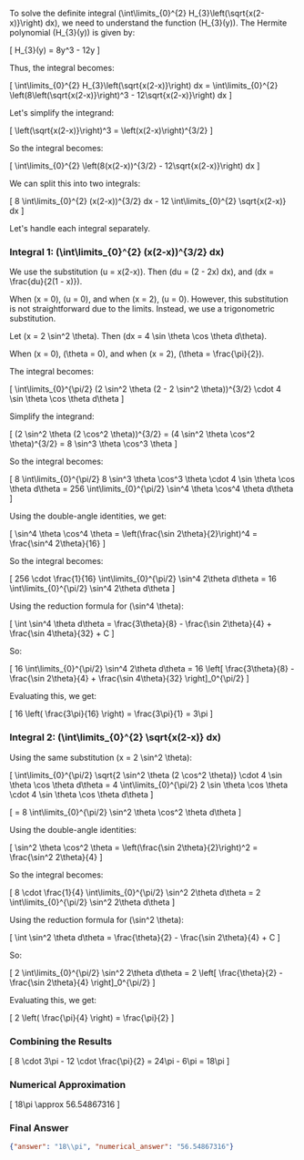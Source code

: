 To solve the definite integral \(\int\limits_{0}^{2} H_{3}\left(\sqrt{x(2-x)}\right) dx\), we need to understand the function \(H_{3}(y)\). The Hermite polynomial \(H_{3}(y)\) is given by:

\[ H_{3}(y) = 8y^3 - 12y \]

Thus, the integral becomes:

\[ \int\limits_{0}^{2} H_{3}\left(\sqrt{x(2-x)}\right) dx = \int\limits_{0}^{2} \left(8\left(\sqrt{x(2-x)}\right)^3 - 12\sqrt{x(2-x)}\right) dx \]

Let's simplify the integrand:

\[ \left(\sqrt{x(2-x)}\right)^3 = \left(x(2-x)\right)^{3/2} \]

So the integral becomes:

\[ \int\limits_{0}^{2} \left(8(x(2-x))^{3/2} - 12\sqrt{x(2-x)}\right) dx \]

We can split this into two integrals:

\[ 8 \int\limits_{0}^{2} (x(2-x))^{3/2} dx - 12 \int\limits_{0}^{2} \sqrt{x(2-x)} dx \]

Let's handle each integral separately.

### Integral 1: \(\int\limits_{0}^{2} (x(2-x))^{3/2} dx\)

We use the substitution \(u = x(2-x)\). Then \(du = (2 - 2x) dx\), and \(dx = \frac{du}{2(1 - x)}\).

When \(x = 0\), \(u = 0\), and when \(x = 2\), \(u = 0\). However, this substitution is not straightforward due to the limits. Instead, we use a trigonometric substitution.

Let \(x = 2 \sin^2 \theta\). Then \(dx = 4 \sin \theta \cos \theta d\theta\).

When \(x = 0\), \(\theta = 0\), and when \(x = 2\), \(\theta = \frac{\pi}{2}\).

The integral becomes:

\[ \int\limits_{0}^{\pi/2} (2 \sin^2 \theta (2 - 2 \sin^2 \theta))^{3/2} \cdot 4 \sin \theta \cos \theta d\theta \]

Simplify the integrand:

\[ (2 \sin^2 \theta (2 \cos^2 \theta))^{3/2} = (4 \sin^2 \theta \cos^2 \theta)^{3/2} = 8 \sin^3 \theta \cos^3 \theta \]

So the integral becomes:

\[ 8 \int\limits_{0}^{\pi/2} 8 \sin^3 \theta \cos^3 \theta \cdot 4 \sin \theta \cos \theta d\theta = 256 \int\limits_{0}^{\pi/2} \sin^4 \theta \cos^4 \theta d\theta \]

Using the double-angle identities, we get:

\[ \sin^4 \theta \cos^4 \theta = \left(\frac{\sin 2\theta}{2}\right)^4 = \frac{\sin^4 2\theta}{16} \]

So the integral becomes:

\[ 256 \cdot \frac{1}{16} \int\limits_{0}^{\pi/2} \sin^4 2\theta d\theta = 16 \int\limits_{0}^{\pi/2} \sin^4 2\theta d\theta \]

Using the reduction formula for \(\sin^4 \theta\):

\[ \int \sin^4 \theta d\theta = \frac{3\theta}{8} - \frac{\sin 2\theta}{4} + \frac{\sin 4\theta}{32} + C \]

So:

\[ 16 \int\limits_{0}^{\pi/2} \sin^4 2\theta d\theta = 16 \left[ \frac{3\theta}{8} - \frac{\sin 2\theta}{4} + \frac{\sin 4\theta}{32} \right]_0^{\pi/2} \]

Evaluating this, we get:

\[ 16 \left( \frac{3\pi}{16} \right) = \frac{3\pi}{1} = 3\pi \]

### Integral 2: \(\int\limits_{0}^{2} \sqrt{x(2-x)} dx\)

Using the same substitution \(x = 2 \sin^2 \theta\):

\[ \int\limits_{0}^{\pi/2} \sqrt{2 \sin^2 \theta (2 \cos^2 \theta)} \cdot 4 \sin \theta \cos \theta d\theta = 4 \int\limits_{0}^{\pi/2} 2 \sin \theta \cos \theta \cdot 4 \sin \theta \cos \theta d\theta \]

\[ = 8 \int\limits_{0}^{\pi/2} \sin^2 \theta \cos^2 \theta d\theta \]

Using the double-angle identities:

\[ \sin^2 \theta \cos^2 \theta = \left(\frac{\sin 2\theta}{2}\right)^2 = \frac{\sin^2 2\theta}{4} \]

So the integral becomes:

\[ 8 \cdot \frac{1}{4} \int\limits_{0}^{\pi/2} \sin^2 2\theta d\theta = 2 \int\limits_{0}^{\pi/2} \sin^2 2\theta d\theta \]

Using the reduction formula for \(\sin^2 \theta\):

\[ \int \sin^2 \theta d\theta = \frac{\theta}{2} - \frac{\sin 2\theta}{4} + C \]

So:

\[ 2 \int\limits_{0}^{\pi/2} \sin^2 2\theta d\theta = 2 \left[ \frac{\theta}{2} - \frac{\sin 2\theta}{4} \right]_0^{\pi/2} \]

Evaluating this, we get:

\[ 2 \left( \frac{\pi}{4} \right) = \frac{\pi}{2} \]

### Combining the Results

\[ 8 \cdot 3\pi - 12 \cdot \frac{\pi}{2} = 24\pi - 6\pi = 18\pi \]

### Numerical Approximation

\[ 18\pi \approx 56.54867316 \]

### Final Answer

```json
{"answer": "18\\pi", "numerical_answer": "56.54867316"}
```